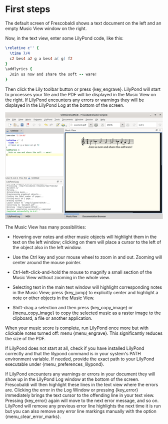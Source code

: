 # First steps

The default screen of Frescobaldi shows a text document on the left and an
empty Music View window on the right.

Now, in the text view, enter some LilyPond code, like this:

```lilypond
\relative c'' {
  \time 7/4
  c2 bes4 a2 g a bes4 a( g) f2
}
\addlyrics {
  Join us now and share the soft -- ware!
}
```

Then click the Lily toolbar button or press {key_engrave}. LilyPond will
start to processes your file and the PDF will be displayed in the Music View
on the right. If LilyPond encounters any errors or warnings they will be
displayed in the LilyPond Log at the bottom of the screen.

![get started](get-started.png)

The Music View has many possibilities:

* Hovering over notes and other music objects will highlight them in the text
  on the left window; clicking on them will place a cursor to the left of the
  object also in the left window.

* Use the Ctrl key and your mouse wheel to zoom in and out. Zooming will center
  around the mouse pointer.

* Ctrl-left-click-and-hold the mouse to magnify a small section of the Music
  View without zooming in the whole view.

* Selecting text in the main text window will highlight corresponding notes in
  the Music View; press {key_jump} to explicitly center and highlight a note or
  other objects in the Music View.

* Shift-drag a selection and then press {key_copy_image} or {menu_copy_image}
  to copy the selected music as a raster image to the clipboard, a file or
  another application.

When your music score is complete, run LilyPond once more but with clickable
notes turned off: menu {menu_engrave}. This significantly reduces the size of
the PDF.

If LilyPond does not start at all, check if you have installed LilyPond
correctly and that the lilypond command is in your system's PATH environment
variable. If needed, provide the exact path to your LilyPond executable under
{menu_preferences_lilypond}.

If LilyPond encounters any warnings or errors in your document they will
show up in the LilyPond Log window at the bottom of the screen. Frescobaldi
will then highlight these lines in the text view where the errors are.
Clicking the error in the Log Window or pressing {key_error} immediately
brings the text cursor to the offending line in your text view. Pressing
{key_error} again will move to the next error message, and so on. LilyPond
will remove any previous error line highlights the next time it is run but
you can also remove any error line markings manually with the option
{menu_clear_error_marks}.
